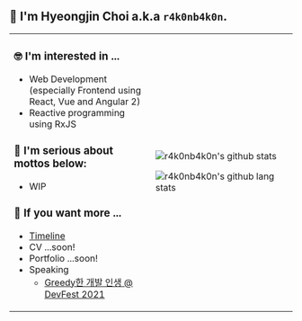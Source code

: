 ## 🙋 I'm Hyeongjin Choi a.k.a `r4k0nb4k0n`.

<table>
<tr>
<td width="50%">

### 🤓 I'm interested in ...

- Web Development (especially Frontend using React, Vue and Angular 2)
- Reactive programming using RxJS

### 🧐 I'm serious about mottos below:

- WIP

### 💁 If you want more ...

- [Timeline](https://r4k0nb4k0n.github.io/timeline)
- CV ...soon!
- Portfolio ...soon!
- Speaking
  - [Greedy한 개발 인생 @ DevFest 2021](https://docs.google.com/presentation/d/1MX9b6pXdBIBmzmAFbmiD6o9Qf8gWRRsuhVK-R9IsEWE/edit?usp=sharing)

</td>
<td width="50%">

![r4k0nb4k0n's github stats](https://github-readme-stats.vercel.app/api?username=r4k0nb4k0n&show_icons=true&count_private=true&cache_seconds=86400&theme=prussian)

![r4k0nb4k0n's github lang stats](https://github-readme-stats.vercel.app/api/top-langs?username=r4k0nb4k0n&show_icons=true&count_private=true&layout=compact&cache_seconds=86400&theme=prussian)

</td>
</tr>
</table>

<!--
**r4k0nb4k0n/r4k0nb4k0n** is a ✨ _special_ ✨ repository because its `README.md` (this file) appears on your GitHub profile.

Here are some ideas to get you started:

- 🔭 I’m currently working on ...

- 👯 I’m looking to collaborate on ...
- 🤔 I’m looking for help with ...
- 💬 Ask me about ...
- 📫 How to reach me: ...
- 😄 Pronouns: ...
- ⚡ Fun fact: ...
-->
